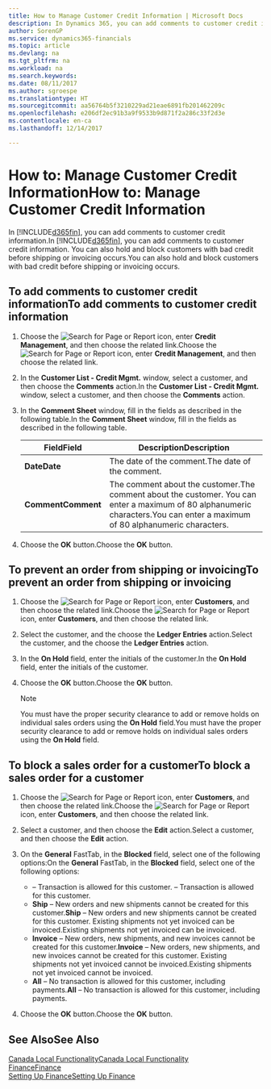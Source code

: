 ```yaml
---
title: How to Manage Customer Credit Information | Microsoft Docs
description: In Dynamics 365, you can add comments to customer credit information. You can also hold and block customers with bad credit before shipping or invoicing occurs.
author: SorenGP
ms.service: dynamics365-financials
ms.topic: article
ms.devlang: na
ms.tgt_pltfrm: na
ms.workload: na
ms.search.keywords: 
ms.date: 08/11/2017
ms.author: sgroespe
ms.translationtype: HT
ms.sourcegitcommit: aa56764b5f3210229ad21eae6891fb201462209c
ms.openlocfilehash: e206df2ec91b3a9f9533b9d871f2a286c33f2d3e
ms.contentlocale: en-ca
ms.lasthandoff: 12/14/2017

---
```

# <a name="how-to-manage-customer-credit-information"></a><span data-ttu-id="d8cba-104">How to: Manage Customer Credit Information</span><span class="sxs-lookup"><span data-stu-id="d8cba-104">How to: Manage Customer Credit Information</span></span>
<span data-ttu-id="d8cba-105">In [!INCLUDE[d365fin](../../includes/d365fin_md.md)], you can add comments to customer credit information.</span><span class="sxs-lookup"><span data-stu-id="d8cba-105">In [!INCLUDE[d365fin](../../includes/d365fin_md.md)], you can add comments to customer credit information.</span></span> <span data-ttu-id="d8cba-106">You can also hold and block customers with bad credit before shipping or invoicing occurs.</span><span class="sxs-lookup"><span data-stu-id="d8cba-106">You can also hold and block customers with bad credit before shipping or invoicing occurs.</span></span>  

## <a name="to-add-comments-to-customer-credit-information"></a><span data-ttu-id="d8cba-107">To add comments to customer credit information</span><span class="sxs-lookup"><span data-stu-id="d8cba-107">To add comments to customer credit information</span></span>  
1.  <span data-ttu-id="d8cba-108">Choose the ![Search for Page or Report](../../media/ui-search/search_small.png "Search for Page or Report icon") icon, enter **Credit Management**, and then choose the related link.</span><span class="sxs-lookup"><span data-stu-id="d8cba-108">Choose the ![Search for Page or Report](../../media/ui-search/search_small.png "Search for Page or Report icon") icon, enter **Credit Management**, and then choose the related link.</span></span>  
2.  <span data-ttu-id="d8cba-109">In the **Customer List - Credit Mgmt.** window, select a customer, and then choose the **Comments** action.</span><span class="sxs-lookup"><span data-stu-id="d8cba-109">In the **Customer List - Credit Mgmt.** window, select a customer, and then choose the **Comments** action.</span></span>  
3.  <span data-ttu-id="d8cba-110">In the **Comment Sheet** window, fill in the fields as described in the following table.</span><span class="sxs-lookup"><span data-stu-id="d8cba-110">In the **Comment Sheet** window, fill in the fields as described in the following table.</span></span>  

    |<span data-ttu-id="d8cba-111">Field</span><span class="sxs-lookup"><span data-stu-id="d8cba-111">Field</span></span>|<span data-ttu-id="d8cba-112">Description</span><span class="sxs-lookup"><span data-stu-id="d8cba-112">Description</span></span>|  
    |---------------------------------|---------------------------------------|  
    |<span data-ttu-id="d8cba-113">**Date**</span><span class="sxs-lookup"><span data-stu-id="d8cba-113">**Date**</span></span>|<span data-ttu-id="d8cba-114">The date of the comment.</span><span class="sxs-lookup"><span data-stu-id="d8cba-114">The date of the comment.</span></span>|  
    |<span data-ttu-id="d8cba-115">**Comment**</span><span class="sxs-lookup"><span data-stu-id="d8cba-115">**Comment**</span></span>|<span data-ttu-id="d8cba-116">The comment about the customer.</span><span class="sxs-lookup"><span data-stu-id="d8cba-116">The comment about the customer.</span></span> <span data-ttu-id="d8cba-117">You can enter a maximum of 80 alphanumeric characters.</span><span class="sxs-lookup"><span data-stu-id="d8cba-117">You can enter a maximum of 80 alphanumeric characters.</span></span>|  

4.  <span data-ttu-id="d8cba-118">Choose the **OK** button.</span><span class="sxs-lookup"><span data-stu-id="d8cba-118">Choose the **OK** button.</span></span>  

## <a name="to-prevent-an-order-from-shipping-or-invoicing"></a><span data-ttu-id="d8cba-119">To prevent an order from shipping or invoicing</span><span class="sxs-lookup"><span data-stu-id="d8cba-119">To prevent an order from shipping or invoicing</span></span>  
1.  <span data-ttu-id="d8cba-120">Choose the ![Search for Page or Report](../../media/ui-search/search_small.png "Search for Page or Report icon") icon, enter **Customers**, and then choose the related link.</span><span class="sxs-lookup"><span data-stu-id="d8cba-120">Choose the ![Search for Page or Report](../../media/ui-search/search_small.png "Search for Page or Report icon") icon, enter **Customers**, and then choose the related link.</span></span>  
2.  <span data-ttu-id="d8cba-121">Select the customer, and the choose the **Ledger Entries** action.</span><span class="sxs-lookup"><span data-stu-id="d8cba-121">Select the customer, and the choose the **Ledger Entries** action.</span></span>  
3.  <span data-ttu-id="d8cba-122">In the **On Hold** field, enter the initials of the customer.</span><span class="sxs-lookup"><span data-stu-id="d8cba-122">In the **On Hold** field, enter the initials of the customer.</span></span>  
4.  <span data-ttu-id="d8cba-123">Choose the **OK** button.</span><span class="sxs-lookup"><span data-stu-id="d8cba-123">Choose the **OK** button.</span></span>  

    > [!NOTE]  
    >  <span data-ttu-id="d8cba-124">You must have the proper security clearance to add or remove holds on individual sales orders using the **On Hold** field.</span><span class="sxs-lookup"><span data-stu-id="d8cba-124">You must have the proper security clearance to add or remove holds on individual sales orders using the **On Hold** field.</span></span>  

## <a name="to-block-a-sales-order-for-a-customer"></a><span data-ttu-id="d8cba-125">To block a sales order for a customer</span><span class="sxs-lookup"><span data-stu-id="d8cba-125">To block a sales order for a customer</span></span>  
1.  <span data-ttu-id="d8cba-126">Choose the ![Search for Page or Report](../../media/ui-search/search_small.png "Search for Page or Report icon") icon, enter **Customers**, and then choose the related link.</span><span class="sxs-lookup"><span data-stu-id="d8cba-126">Choose the ![Search for Page or Report](../../media/ui-search/search_small.png "Search for Page or Report icon") icon, enter **Customers**, and then choose the related link.</span></span>  
2.  <span data-ttu-id="d8cba-127">Select a customer, and then choose the **Edit** action.</span><span class="sxs-lookup"><span data-stu-id="d8cba-127">Select a customer, and then choose the **Edit** action.</span></span>  
3.  <span data-ttu-id="d8cba-128">On the **General** FastTab, in the **Blocked** field, select one of the following options:</span><span class="sxs-lookup"><span data-stu-id="d8cba-128">On the **General** FastTab, in the **Blocked** field, select one of the following options:</span></span>  

    -   <span data-ttu-id="d8cba-129">**<Blank>** – Transaction is allowed for this customer.</span><span class="sxs-lookup"><span data-stu-id="d8cba-129">**<Blank>** – Transaction is allowed for this customer.</span></span>  
    -   <span data-ttu-id="d8cba-130">**Ship** – New orders and new shipments cannot be created for this customer.</span><span class="sxs-lookup"><span data-stu-id="d8cba-130">**Ship** – New orders and new shipments cannot be created for this customer.</span></span> <span data-ttu-id="d8cba-131">Existing shipments not yet invoiced can be invoiced.</span><span class="sxs-lookup"><span data-stu-id="d8cba-131">Existing shipments not yet invoiced can be invoiced.</span></span>  
    -   <span data-ttu-id="d8cba-132">**Invoice** – New orders, new shipments, and new invoices cannot be created for this customer.</span><span class="sxs-lookup"><span data-stu-id="d8cba-132">**Invoice** – New orders, new shipments, and new invoices cannot be created for this customer.</span></span> <span data-ttu-id="d8cba-133">Existing shipments not yet invoiced cannot be invoiced.</span><span class="sxs-lookup"><span data-stu-id="d8cba-133">Existing shipments not yet invoiced cannot be invoiced.</span></span>  
    -   <span data-ttu-id="d8cba-134">**All** – No transaction is allowed for this customer, including payments.</span><span class="sxs-lookup"><span data-stu-id="d8cba-134">**All** – No transaction is allowed for this customer, including payments.</span></span>  
4.  <span data-ttu-id="d8cba-135">Choose the **OK** button.</span><span class="sxs-lookup"><span data-stu-id="d8cba-135">Choose the **OK** button.</span></span>  

## <a name="see-also"></a><span data-ttu-id="d8cba-136">See Also</span><span class="sxs-lookup"><span data-stu-id="d8cba-136">See Also</span></span>  
[<span data-ttu-id="d8cba-137">Canada Local Functionality</span><span class="sxs-lookup"><span data-stu-id="d8cba-137">Canada Local Functionality</span></span>](canada-local-functionality.md)  
[<span data-ttu-id="d8cba-138">Finance</span><span class="sxs-lookup"><span data-stu-id="d8cba-138">Finance</span></span>](../../finance.md)  
[<span data-ttu-id="d8cba-139">Setting Up Finance</span><span class="sxs-lookup"><span data-stu-id="d8cba-139">Setting Up Finance</span></span>](../../finance.md)

